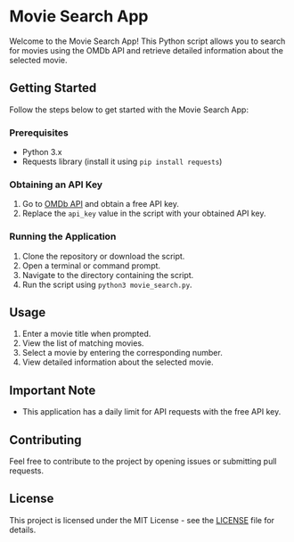 # Movie Search App

Welcome to the Movie Search App! This Python script allows you to search for movies using the OMDb API and retrieve detailed information about the selected movie.

## Getting Started

Follow the steps below to get started with the Movie Search App:

### Prerequisites

- Python 3.x
- Requests library (install it using `pip install requests`)

### Obtaining an API Key

1. Go to [OMDb API](http://www.omdbapi.com/apikey.aspx) and obtain a free API key.
2. Replace the `api_key` value in the script with your obtained API key.

### Running the Application

1. Clone the repository or download the script.
2. Open a terminal or command prompt.
3. Navigate to the directory containing the script.
4. Run the script using `python3 movie_search.py`.

## Usage

1. Enter a movie title when prompted.
2. View the list of matching movies.
3. Select a movie by entering the corresponding number.
4. View detailed information about the selected movie.

## Important Note

- This application has a daily limit for API requests with the free API key.

## Contributing

Feel free to contribute to the project by opening issues or submitting pull requests.

## License

This project is licensed under the MIT License - see the [LICENSE](LICENSE) file for details.
